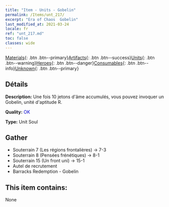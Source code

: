 ```yaml
---
title: "Item - Units - Gobelin"
permalink: /Items/unt_217/
excerpt: "Era of Chaos  Gobelin"
last_modified_at: 2021-03-24
locale: fr
ref: "unt_217.md"
toc: false
classes: wide
---
```

 [Materials](/fr/Items/){: .btn .btn--primary}[Artifacts](/fr/Items/Artifacts/){: .btn .btn--success}[Units](/fr/Items/Units/){: .btn .btn--warning}[Heroes](/fr/Items/Heroes/){: .btn .btn--danger}[Consumables](/fr/Items/Consumables/){: .btn .btn--info}[Unknown](/fr/Items/Unknown/){: .btn .btn--primary}

## Détails
 **Description:** Une fois 10 jetons d'âme accumulés, vous pouvez invoquer un Gobelin, unité d'aptitude R.

 **Quality:** <span style="color: #0000CD">OK</span>

 **Type:** Unit Soul

## Gather

*    Souterrain 7 (Les régions frontalières) -> 7-3 
*    Souterrain 8 (Pensées frénétiques) -> 8-1 
*    Souterrain 15 (Un front uni) -> 15-1 
*    Autel de recrutement 
*    Barracks Redemption - Gobelin 

## This item contains:

  None

